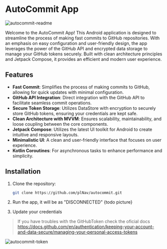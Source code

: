 # AutoCommit App

![autocommit-readme](https://github.com/user-attachments/assets/4628d28b-b1e2-4ae4-8eb8-4985bdc1aa46)


Welcome to the AutoCommit App! This Android application is designed to streamline the process of making fast commits to GitHub repositories. With an emphasis on easy configuration and user-friendly design, the app leverages the power of the GitHub API and encrypted data storage to manage your GitHub tokens securely. Built with clean architecture principles and Jetpack Compose, it provides an efficient and modern user experience.

## Features

- **Fast Commit**: Simplifies the process of making commits to GitHub, allowing for quick updates with minimal configuration.
- **GitHub API Integration**: Direct integration with the GitHub API to facilitate seamless commit operations.
- **Secure Token Storage**: Utilizes DataStore with encryption to securely store GitHub tokens, ensuring your credentials are kept safe.
- **Clean Architecture with MVVM**: Ensures scalability, maintainability, and loose coupling between the core components.
- **Jetpack Compose**: Utilizes the latest UI toolkit for Android to create intuitive and responsive layouts.
- **Minimalistic UI**: A clean and user-friendly interface that focuses on user experience.
- **Kotlin Coroutines**: For asynchronous tasks to enhance performance and simplicity.


## Installation

1. Clone the repository:
   ```bash
   git clone https://github.com/plNav/autocommit.git
   ```
   
2. Run the app, it will be as "DISCONNECTED" {todo picture}
3. Update your credentials

> If you have troubles with the GitHubToken check the oficial docs
 https://docs.github.com/en/authentication/keeping-your-account-and-data-secure/managing-your-personal-access-tokens


![autocommit-token](https://github.com/user-attachments/assets/d499d9cb-b691-45b2-9512-75d44f00d0f9)


 
